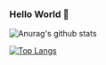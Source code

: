 ### Hello World 👋
![Anurag's github stats](https://github-readme-stats.vercel.app/api?username=koo-jeongyeon&show_icons=true)

[![Top Langs](https://github-readme-stats.vercel.app/api/top-langs/?username=koo-jeongyeon&layout=compact)](https://github.com/anuraghazra/github-readme-stats)
